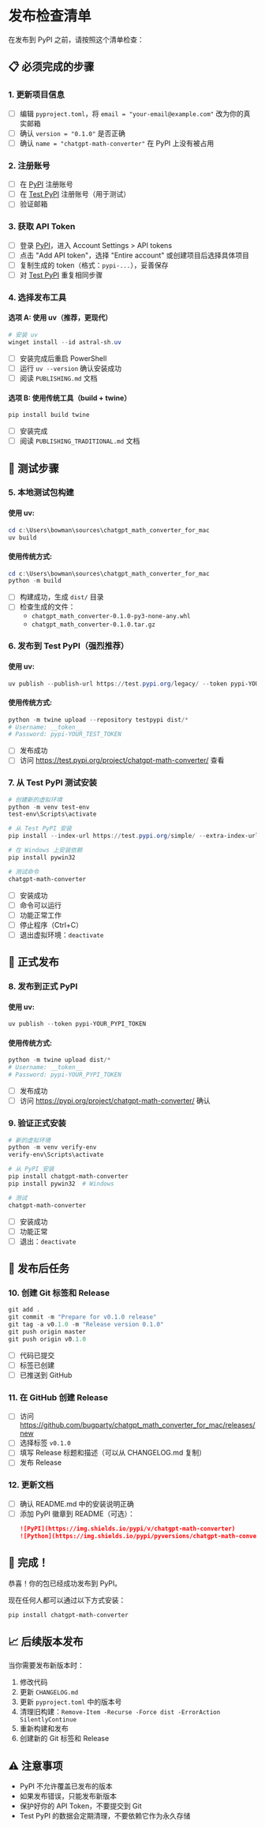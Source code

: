 # 发布检查清单

在发布到 PyPI 之前，请按照这个清单检查：

## 📋 必须完成的步骤

### 1. 更新项目信息
- [ ] 编辑 `pyproject.toml`，将 `email = "your-email@example.com"` 改为你的真实邮箱
- [ ] 确认 `version = "0.1.0"` 是否正确
- [ ] 确认 `name = "chatgpt-math-converter"` 在 PyPI 上没有被占用

### 2. 注册账号
- [ ] 在 [PyPI](https://pypi.org/account/register/) 注册账号
- [ ] 在 [Test PyPI](https://test.pypi.org/account/register/) 注册账号（用于测试）
- [ ] 验证邮箱

### 3. 获取 API Token
- [ ] 登录 [PyPI](https://pypi.org/)，进入 Account Settings > API tokens
- [ ] 点击 "Add API token"，选择 "Entire account" 或创建项目后选择具体项目
- [ ] 复制生成的 token（格式：`pypi-...`），妥善保存
- [ ] 对 [Test PyPI](https://test.pypi.org/) 重复相同步骤

### 4. 选择发布工具

#### 选项 A: 使用 uv（推荐，更现代）
```powershell
# 安装 uv
winget install --id astral-sh.uv
```
- [ ] 安装完成后重启 PowerShell
- [ ] 运行 `uv --version` 确认安装成功
- [ ] 阅读 `PUBLISHING.md` 文档

#### 选项 B: 使用传统工具（build + twine）
```powershell
pip install build twine
```
- [ ] 安装完成
- [ ] 阅读 `PUBLISHING_TRADITIONAL.md` 文档

## 🧪 测试步骤

### 5. 本地测试包构建

#### 使用 uv:
```powershell
cd c:\Users\bowman\sources\chatgpt_math_converter_for_mac
uv build
```

#### 使用传统方式:
```powershell
cd c:\Users\bowman\sources\chatgpt_math_converter_for_mac
python -m build
```

- [ ] 构建成功，生成 `dist/` 目录
- [ ] 检查生成的文件：
  - `chatgpt_math_converter-0.1.0-py3-none-any.whl`
  - `chatgpt_math_converter-0.1.0.tar.gz`

### 6. 发布到 Test PyPI（强烈推荐）

#### 使用 uv:
```powershell
uv publish --publish-url https://test.pypi.org/legacy/ --token pypi-YOUR_TEST_TOKEN
```

#### 使用传统方式:
```powershell
python -m twine upload --repository testpypi dist/*
# Username: __token__
# Password: pypi-YOUR_TEST_TOKEN
```

- [ ] 发布成功
- [ ] 访问 https://test.pypi.org/project/chatgpt-math-converter/ 查看

### 7. 从 Test PyPI 测试安装

```powershell
# 创建新的虚拟环境
python -m venv test-env
test-env\Scripts\activate

# 从 Test PyPI 安装
pip install --index-url https://test.pypi.org/simple/ --extra-index-url https://pypi.org/simple/ chatgpt-math-converter

# 在 Windows 上安装依赖
pip install pywin32

# 测试命令
chatgpt-math-converter
```

- [ ] 安装成功
- [ ] 命令可以运行
- [ ] 功能正常工作
- [ ] 停止程序（Ctrl+C）
- [ ] 退出虚拟环境：`deactivate`

## 🚀 正式发布

### 8. 发布到正式 PyPI

#### 使用 uv:
```powershell
uv publish --token pypi-YOUR_PYPI_TOKEN
```

#### 使用传统方式:
```powershell
python -m twine upload dist/*
# Username: __token__
# Password: pypi-YOUR_PYPI_TOKEN
```

- [ ] 发布成功
- [ ] 访问 https://pypi.org/project/chatgpt-math-converter/ 确认

### 9. 验证正式安装

```powershell
# 新的虚拟环境
python -m venv verify-env
verify-env\Scripts\activate

# 从 PyPI 安装
pip install chatgpt-math-converter
pip install pywin32  # Windows

# 测试
chatgpt-math-converter
```

- [ ] 安装成功
- [ ] 功能正常
- [ ] 退出：`deactivate`

## 📝 发布后任务

### 10. 创建 Git 标签和 Release

```powershell
git add .
git commit -m "Prepare for v0.1.0 release"
git tag -a v0.1.0 -m "Release version 0.1.0"
git push origin master
git push origin v0.1.0
```

- [ ] 代码已提交
- [ ] 标签已创建
- [ ] 已推送到 GitHub

### 11. 在 GitHub 创建 Release

- [ ] 访问 https://github.com/bugparty/chatgpt_math_converter_for_mac/releases/new
- [ ] 选择标签 `v0.1.0`
- [ ] 填写 Release 标题和描述（可以从 CHANGELOG.md 复制）
- [ ] 发布 Release

### 12. 更新文档

- [ ] 确认 README.md 中的安装说明正确
- [ ] 添加 PyPI 徽章到 README（可选）：
  ```markdown
  ![PyPI](https://img.shields.io/pypi/v/chatgpt-math-converter)
  ![Python](https://img.shields.io/pypi/pyversions/chatgpt-math-converter)
  ```

## 🎉 完成！

恭喜！你的包已经成功发布到 PyPI。

现在任何人都可以通过以下方式安装：
```bash
pip install chatgpt-math-converter
```

## 📈 后续版本发布

当你需要发布新版本时：

1. 修改代码
2. 更新 `CHANGELOG.md`
3. 更新 `pyproject.toml` 中的版本号
4. 清理旧构建：`Remove-Item -Recurse -Force dist -ErrorAction SilentlyContinue`
5. 重新构建和发布
6. 创建新的 Git 标签和 Release

## ⚠️ 注意事项

- PyPI 不允许覆盖已发布的版本
- 如果发布错误，只能发布新版本
- 保护好你的 API Token，不要提交到 Git
- Test PyPI 的数据会定期清理，不要依赖它作为永久存储
